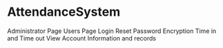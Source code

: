 # AttendanceSystem

 Administrator Page
 Users Page
 Login
 Reset Password
 Encryption
 Time in and Time out
 View Account Information and records
